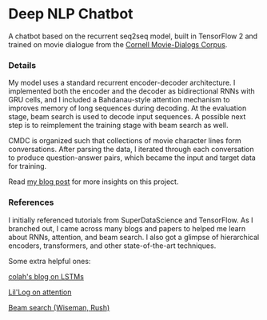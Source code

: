 # Deep NLP Chatbot

A chatbot based on the recurrent seq2seq model, built in TensorFlow 2 and trained on movie dialogue from the [Cornell Movie-Dialogs Corpus](https://www.cs.cornell.edu/~cristian/Cornell_Movie-Dialogs_Corpus.html).

### Details

My model uses a standard recurrent encoder-decoder architecture. I implemented both the encoder and the decoder as bidirectional RNNs with GRU cells, and I included a Bahdanau-style attention mechanism to improves memory of long sequences during decoding. At the evaluation stage, beam search is used to decode input sequences. A possible next step is to reimplement the training stage with beam search as well.

CMDC is organized such that collections of movie character lines form conversations. After parsing the data, I iterated through each conversation to produce question-answer pairs, which became the input and target data for training.

Read [my blog post](https://dlzou.github.io/portfolio/2020/08/30/dnlp-chatbot.html) for more insights on this project.

### References

I initially referenced tutorials from SuperDataScience and TensorFlow. As I branched out, I came across many blogs and papers to helped me learn about RNNs, attention, and beam search. I also got a glimpse of hierarchical encoders, transformers, and other state-of-the-art techniques.

Some extra helpful ones:

[colah's blog on LSTMs](https://colah.github.io/posts/2015-08-Understanding-LSTMs/)

[Lil'Log on attention](https://lilianweng.github.io/lil-log/2018/06/24/attention-attention.html)

[Beam search (Wiseman, Rush)](https://arxiv.org/pdf/1606.02960.pdf)
